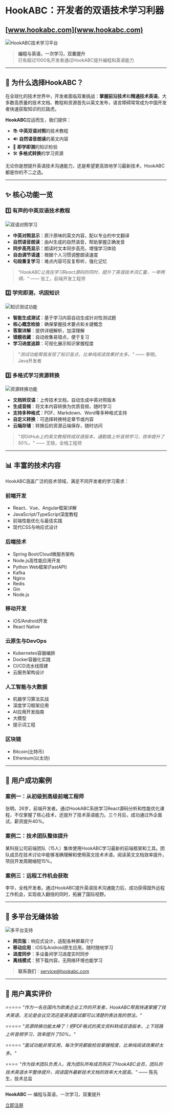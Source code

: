 # HookABC：开发者的双语技术学习利器
[www.hookabc.com](www.hookabc.com)
---

![HookABC技术学习平台](https://example.com/hookABC-banner.jpg)

> **编程与英语，一次学习，双重提升**  
> 已有超过1000名开发者通过HookABC提升编程和英语能力

---

## 🚀 为什么选择HookABC？

在全球化的技术世界中，开发者面临双重挑战：**掌握前沿技术**和**精通技术英语**。大多数高质量的技术文档、教程和资源首先以英文发布，语言障碍常常成为中国开发者快速获取知识的拦路虎。

**HookABC**应运而生，我们提供：

- 📚 **中英双语对照**的技术教程
- 🔊 **自然语音朗读**的英文内容
- 📝 **即学即测**的知识检验
- 🛠️ **多格式转换**的学习资源

无论你是想提升英语技术沟通能力，还是希望更高效地学习最新技术，HookABC都是你的不二之选。

---

## ✨ 核心功能一览

### 1️⃣ 有声的中英双语技术教程

![双语对照学习](https://example.com/bilingual-learning.jpg)

- **中英对照显示**：原汁原味的英文内容，配以专业的中文翻译
- **自然语音朗读**：由AI生成的自然语音，帮助掌握正确发音
- **同步高亮显示**：朗读时文本同步高亮，增强学习体验
- **自由调节语速**：根据个人习惯调整朗读速度
- **句段重复学习**：难点内容可反复聆听，强化记忆

> *"HookABC让我在学习React源码的同时，提升了英语技术词汇量，一举两得。"* —— 张工，前端开发工程师

### 2️⃣ 学完即测，巩固知识

![知识测试功能](https://example.com/knowledge-test.jpg)

- **智能生成测试**：基于学习内容自动生成针对性测试题
- **核心概念检验**：确保掌握技术要点和关键概念
- **答案详解**：提供详细解析，加深理解
- **错题收藏**：自动收集易错点，便于复习
- **学习进度追踪**：可视化展示知识掌握程度

> *"测试功能帮我发现了知识盲点，比单纯阅读效果好太多。"* —— 李明，Java开发者

### 3️⃣ 多格式学习资源转换

![资源转换功能](https://example.com/resource-conversion.jpg)

- **文档转双语**：上传技术文档，自动生成中英对照版本
- **生成音频**：将文本内容转换为优质音频，随时学习
- **支持多种格式**：PDF、Markdown、Word等多种格式支持
- **自定义转换**：可选择转换特定章节或内容
- **云端存储**：转换后的资源云端保存，随时访问

> *"将GitHub上的英文教程转成双语版本，通勤路上听音频学习，效率提升了50%。"* —— 王晓，全栈工程师

---

## 📊 丰富的技术内容

HookABC涵盖广泛的技术领域，满足不同开发者的学习需求：

### 前端开发
- React、Vue、Angular框架详解
- JavaScript/TypeScript深度教程
- 前端性能优化与最佳实践
- 现代CSS与响应式设计

### 后端技术
- Spring Boot/Cloud微服务架构
- Node.js高性能应用开发
- Python Web框架(FastAPI)
- Kafka
- Nginx
- Redis
- Gin
- Node.js

### 移动开发
- iOS/Android开发
- React Native

### 云原生与DevOps
- Kubernetes容器编排
- Docker容器化实践
- CI/CD流水线搭建
- 云服务架构设计

### 人工智能与大数据
- 机器学习算法实战
- 深度学习框架应用
- AI应用开发指南
- 大模型
- 提示词工程

### 区块链
- Bitcoin(比特币)
- Ethereum(以太坊)

---

## 🌟 用户成功案例

### 案例一：从初级到高级前端工程师

张明，26岁，前端开发者。通过HookABC系统学习React源码分析和性能优化课程，不仅掌握了核心技术，还提升了技术英语能力。三个月后，成功通过外企面试，薪资提升40%。

### 案例二：技术团队整体提升

某科技公司前端团队（15人）集体使用HookABC学习最新的前端框架和工具。团队成员在技术讨论中能够准确理解和使用英文技术术语，阅读英文文档效率提升，项目开发周期缩短15%。

### 案例三：远程工作机会获取

李华，全栈开发者。通过HookABC提升英语技术沟通能力后，成功获得国外远程工作机会，实现收入翻倍的同时，拓展了国际视野。

---

## 📱 多平台无缝体验

![多平台支持](https://example.com/multi-platform.jpg)

- **网页版**：响应式设计，适配各种屏幕尺寸
- **移动应用**：iOS与Android原生应用，随时随地学习
- **进度同步**：多设备间学习进度实时同步
- **离线模式**：预下载内容，无网络环境也能学习

> **联系我们**：service@hookabc.com  

---

## 📣 用户真实评价

⭐⭐⭐⭐⭐ *"作为一名在国内为欧美企业工作的开发者，HookABC帮我快速掌握了技术英语，无论是会议交流还是英语面试都可以清楚的表达我的想法。"*

⭐⭐⭐⭐⭐ *"资源转换功能太棒了！把PDF格式的英文资料转成双语版本，上下班路上听音频学习，效率提升了50%。"*

⭐⭐⭐⭐⭐ *"面试功能非常实用，每次学完都能检验掌握程度，比单纯阅读效果好太多。"*

⭐⭐⭐⭐ *"作为技术团队负责人，我为团队所有成员购买了HookABC会员，团队的技术英语水平整体提升，阅读国外最新技术文档的效率大大提高。"* —— 陈先生，技术总监

---

**HookABC** — 编程与英语，一次学习，双重提升

[立即注册](https://www.hookabc.com)
